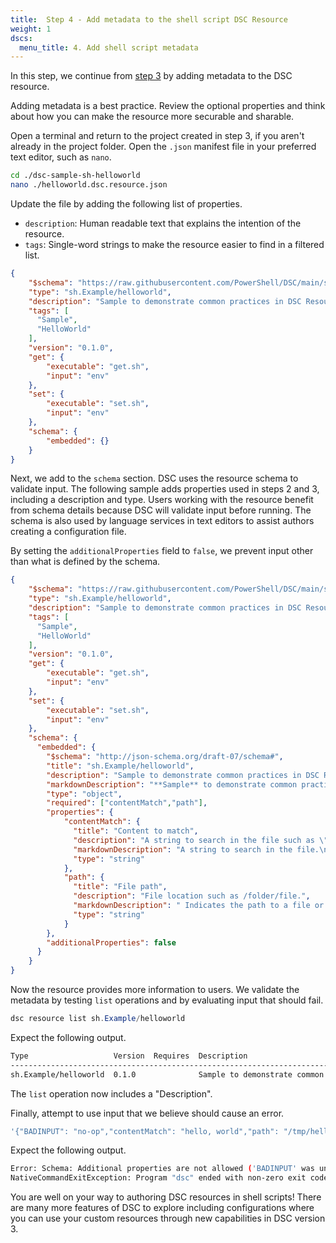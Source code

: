 ```yaml
---
title:  Step 4 - Add metadata to the shell script DSC Resource
weight: 1
dscs:
  menu_title: 4. Add shell script metadata
---
```


In this step, we continue from [step 3](./3-parameters.md)
by adding metadata to the DSC resource.

Adding metadata is a best practice.
Review the optional properties and think about
how you can make the resource more securable and sharable.

Open a terminal and return to the project created in step 3,
if you aren't already in the project folder.
Open the `.json` manifest file in your preferred text editor,
such as `nano`.

```sh
cd ./dsc-sample-sh-helloworld
nano ./helloworld.dsc.resource.json
```

Update the file by adding the following list of properties.

- `description`: Human readable text that explains the intention of the resource.
- `tags`: Single-word strings to make the resource easier to find in a filtered list.

```json
{
    "$schema": "https://raw.githubusercontent.com/PowerShell/DSC/main/schemas/2023/08/bundled/resource/manifest.json",
    "type": "sh.Example/helloworld",
    "description": "Sample to demonstrate common practices in DSC Resource authoring.",
    "tags": [
      "Sample",
      "HelloWorld"
    ],
    "version": "0.1.0",
    "get": {
        "executable": "get.sh",
        "input": "env"
    },
    "set": {
        "executable": "set.sh",
        "input": "env"
    },
    "schema": {
        "embedded": {}
    }
}
```

Next, we add to the `schema` section.
DSC uses the resource schema to validate input.
The following sample adds properties used in steps 2 and 3,
including a description and type.
Users working with the resource benefit from schema details
because DSC will validate input before running.
The schema is also used by language services in text
editors to assist authors creating a configuration file.

By setting the `additionalProperties` field to `false`,
we prevent input other than what is defined by the schema.

```json
{
    "$schema": "https://raw.githubusercontent.com/PowerShell/DSC/main/schemas/2023/08/bundled/resource/manifest.json",
    "type": "sh.Example/helloworld",
    "description": "Sample to demonstrate common practices in DSC Resource authoring.",
    "tags": [
      "Sample",
      "HelloWorld"
    ],
    "version": "0.1.0",
    "get": {
        "executable": "get.sh",
        "input": "env"
    },
    "set": {
        "executable": "set.sh",
        "input": "env"
    },
    "schema": {
      "embedded": {
        "$schema": "http://json-schema.org/draft-07/schema#",
        "title": "sh.Example/helloworld",
        "description": "Sample to demonstrate common practices in DSC Resource authoring.",
        "markdownDescription": "**Sample** to demonstrate common practices in DSC Resource authoring.",
        "type": "object",
        "required": ["contentMatch","path"],
        "properties": {
            "contentMatch": {
              "title": "Content to match",
              "description": "A string to search in the file such as \"my text\".",
              "markdownDescription": "A string to search in the file.\n\n*Note:If more than one instance is found, all instances are turned with no seperator.*", 
              "type": "string"
            },
            "path": {
              "title": "File path",
              "description": "File location such as /folder/file.",
              "markdownDescription": " Indicates the path to a file or folder represented in DOS, UNC, or Files System Hierarchy format. Should not be used for Internet locations.", 
              "type": "string"
            }
        },
        "additionalProperties": false
      }
    }
}
```

Now the resource provides more information to users.
We validate the metadata by testing `list` operations
and by evaluating input that should fail.

```powershell
dsc resource list sh.Example/helloworld
``````

Expect the following output.

```sh
Type                   Version  Requires  Description
-----------------------------------------------------------------------------------------------------------
sh.Example/helloworld  0.1.0              Sample to demonstrate common practices in DSC Resource authoring.
```

The `list` operation now includes a "Description".

Finally, attempt to use input that we believe should cause an error.


```sh
'{"BADINPUT": "no-op","contentMatch": "hello, world","path": "/tmp/helloworld"}' | dsc resource get --resource sh.Example/helloworld
```

Expect the following output.

```sh
Error: Schema: Additional properties are not allowed ('BADINPUT' was unexpected)
NativeCommandExitException: Program "dsc" ended with non-zero exit code: 2.
```

You are well on your way to authoring DSC resources in shell scripts!
There are many more features of DSC to explore including configurations where you can
use your custom resources through new capabilities in DSC version 3.
